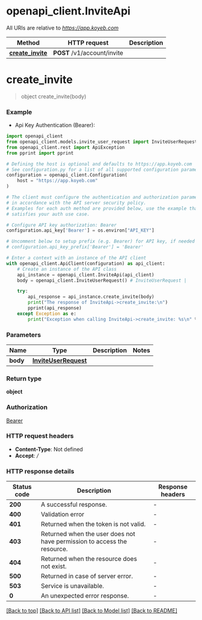 # openapi_client.InviteApi

All URIs are relative to *https://app.koyeb.com*

Method | HTTP request | Description
------------- | ------------- | -------------
[**create_invite**](InviteApi.md#create_invite) | **POST** /v1/account/invite | 


# **create_invite**
> object create_invite(body)



### Example

* Api Key Authentication (Bearer):

```python
import openapi_client
from openapi_client.models.invite_user_request import InviteUserRequest
from openapi_client.rest import ApiException
from pprint import pprint

# Defining the host is optional and defaults to https://app.koyeb.com
# See configuration.py for a list of all supported configuration parameters.
configuration = openapi_client.Configuration(
    host = "https://app.koyeb.com"
)

# The client must configure the authentication and authorization parameters
# in accordance with the API server security policy.
# Examples for each auth method are provided below, use the example that
# satisfies your auth use case.

# Configure API key authorization: Bearer
configuration.api_key['Bearer'] = os.environ["API_KEY"]

# Uncomment below to setup prefix (e.g. Bearer) for API key, if needed
# configuration.api_key_prefix['Bearer'] = 'Bearer'

# Enter a context with an instance of the API client
with openapi_client.ApiClient(configuration) as api_client:
    # Create an instance of the API class
    api_instance = openapi_client.InviteApi(api_client)
    body = openapi_client.InviteUserRequest() # InviteUserRequest | 

    try:
        api_response = api_instance.create_invite(body)
        print("The response of InviteApi->create_invite:\n")
        pprint(api_response)
    except Exception as e:
        print("Exception when calling InviteApi->create_invite: %s\n" % e)
```



### Parameters


Name | Type | Description  | Notes
------------- | ------------- | ------------- | -------------
 **body** | [**InviteUserRequest**](InviteUserRequest.md)|  | 

### Return type

**object**

### Authorization

[Bearer](../README.md#Bearer)

### HTTP request headers

 - **Content-Type**: Not defined
 - **Accept**: */*

### HTTP response details

| Status code | Description | Response headers |
|-------------|-------------|------------------|
**200** | A successful response. |  -  |
**400** | Validation error |  -  |
**401** | Returned when the token is not valid. |  -  |
**403** | Returned when the user does not have permission to access the resource. |  -  |
**404** | Returned when the resource does not exist. |  -  |
**500** | Returned in case of server error. |  -  |
**503** | Service is unavailable. |  -  |
**0** | An unexpected error response. |  -  |

[[Back to top]](#) [[Back to API list]](../README.md#documentation-for-api-endpoints) [[Back to Model list]](../README.md#documentation-for-models) [[Back to README]](../README.md)

